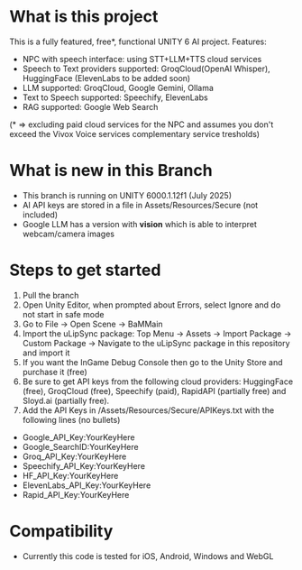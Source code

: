 What is this project
====================
This is a fully featured, free*, functional UNITY 6 AI project. Features:
* NPC with speech interface: using STT+LLM+TTS cloud services
* Speech to Text providers supported: GroqCloud(OpenAI Whisper), HuggingFace (ElevenLabs to be added soon)
* LLM supported: GroqCloud, Google Gemini, Ollama
* Text to Speech supported: Speechify, ElevenLabs
* RAG supported: Google Web Search

(* => excluding paid cloud services for the NPC and assumes you don't exceed the Vivox Voice services complementary service tresholds)

What is new in this Branch
==========================
* This branch is running on UNITY 6000.1.12f1 (July 2025)
* AI API keys are stored in a file in Assets/Resources/Secure (not included)
* Google LLM has a version with <b>vision</b> which is able to interpret webcam/camera images


Steps to get started
====================
1. Pull the branch
2. Open Unity Editor, when prompted about Errors, select Ignore and do not start in safe mode
3. Go to File -> Open Scene -> BaMMain 
4. Import the uLipSync package: Top Menu -> Assets -> Import Package -> Custom Package -> Navigate to the uLipSync package in this repository and import it
5. If you want the InGame Debug Console then go to the Unity Store and purchase it (free)
6. Be sure to get API keys from the following cloud providers: HuggingFace (free), GroqCloud (free), Speechify (paid), RapidAPI (partially free) and Sloyd.ai (partially free).
7. Add the API Keys in /Assets/Resources/Secure/APIKeys.txt with the following lines (no bullets)
* Google_API_Key:YourKeyHere
* Google_SearchID:YourKeyHere
* Groq_API_Key:YourKeyHere
* Speechify_API_Key:YourKeyHere
* HF_API_Key:YourKeyHere
* ElevenLabs_API_Key:YourKeyHere
* Rapid_API_Key:YourKeyHere


Compatibility
=============
* Currently this code is tested for iOS, Android, Windows and WebGL
